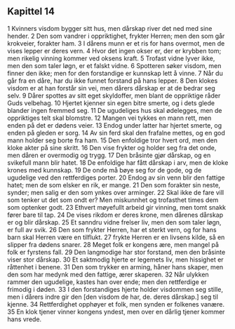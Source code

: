 ## Kapittel 14

1 Kvinners visdom bygger sitt hus, men dårskap river det ned med sine hender. 
2 Den som vandrer i oppriktighet, frykter Herren; men den som går krokveier, forakter ham. 
3 I dårens munn er et ris for hans overmot, men de vises lepper er deres vern. 
4 Hvor det ingen okser er, der er krybben tom; men rikelig vinning kommer ved oksens kraft. 
5 Trofast vidne lyver ikke, men den som taler løgn, er et falskt vidne. 
6 Spotteren søker visdom, men finner den ikke; men for den forstandige er kunnskap lett å vinne. 
7 Når du går fra en dåre, har du ikke funnet forstand på hans lepper. 
8 Den klokes visdom er at han forstår sin vei, men dårers dårskap er at de bedrar seg selv. 
9 Dårer spottes av sitt eget skyldoffer, men blant de oppriktige råder Guds velbehag. 
10 Hjertet kjenner sin egen bitre smerte, og i dets glede blander ingen fremmed seg. 
11 De ugudeliges hus skal ødelegges, men de oppriktiges telt skal blomstre. 
12 Mangen vei tykkes en mann rett, men enden på det er dødens veier. 
13 Endog under latter har hjertet smerte, og enden på gleden er sorg. 
14 Av sin ferd skal den frafalne mettes, og en god mann holder seg borte fra ham. 
15 Den enfoldige tror hvert ord, men den kloke akter på sine skritt. 
16 Den vise frykter og holder seg fra det onde, men dåren er overmodig og trygg. 
17 Den bråsinte gjør dårskap, og en svikefull mann blir hatet. 
18 De enfoldige har fått dårskap i arv, men de kloke krones med kunnskap. 
19 De onde må bøye seg for de gode, og de ugudelige ved den rettferdiges porter. 
20 Endog av sin venn blir den fattige hatet; men de som elsker en rik, er mange. 
21 Den som forakter sin neste, synder; men salig er den som ynkes over arminger. 
22 Skal ikke de fare vill som tenker ut det som ondt er? Men miskunnhet og trofasthet times dem som optenker godt. 
23 Ethvert møyefullt arbeid gir vinning, men tomt snakk fører bare til tap. 
24 De vises rikdom er deres krone, men dårenes dårskap er og blir dårskap. 
25 Et sanndru vidne frelser liv, men den som taler løgn, er full av svik. 
26 Den som frykter Herren, har et sterkt vern, og for hans barn skal Herren være en tilflukt. 
27 frykte Herren er en livsens kilde, så en slipper fra dødens snarer. 
28 Meget folk er kongens ære, men mangel på folk er fyrstens fall. 
29 Den langmodige har stor forstand, men den bråsinte viser stor dårskap. 
30 Et saktmodig hjerte er legemets liv, men hissighet er råttenhet i benene. 
31 Den som trykker en arming, håner hans skaper, men den som har medynk med den fattige, ærer skaperen. 
32 Når ulykken rammer den ugudelige, kastes han over ende; men den rettferdige er frimodig i døden. 
33 I den forstandiges hjerte holder visdommen seg stille, men i dårers indre gir den [den visdom de har, de. deres dårskap.] seg til kjenne. 
34 Rettferdighet opphøyer et folk, men synden er folkenes vanære. 
35 En klok tjener vinner kongens yndest, men over en dårlig tjener kommer hans vrede.
